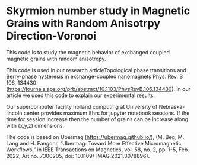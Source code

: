 # Skyrmion number study in Magnetic Grains with Random Anisotrpy Direction-Voronoi

This code is to study the magnetic behavior of exchanged coupled magnetic grains with random anisotropy.

This code is used in our research articleTopological phase transitions and Berry-phase hysteresis in exchange-coupled nanomagnets Phys. Rev. B 106, 134430 (https://journals.aps.org/prb/abstract/10.1103/PhysRevB.106.134430). in our article we used this code to explain our experimental results. 

Our supercomputer facility holland computing at University of Nebraska-lincoln center provides maximum 8hrs for jupyter notebook sessions. If the time for session increase then the number of grains can be increase along with (x,y,z) dimensions. 

The code is based on Ubermag (https://ubermag.github.io/), (M. Beg, M. Lang and H. Fangohr, “Ubermag: Toward More Effective Micromagnetic Workflows,” in IEEE Transactions on Magnetics, vol. 58, no. 2, pp. 1-5, Feb. 2022, Art no. 7300205, doi: 10.1109/TMAG.2021.3078896).

